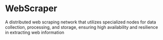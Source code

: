 # WebScraper
A distributed web scraping network that utilizes specialized nodes for data collection, processing, and storage, ensuring high availability and resilience in extracting web information

